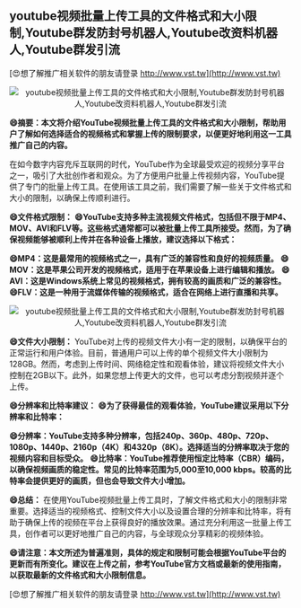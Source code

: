 ## **youtube视频批量上传工具的文件格式和大小限制,Youtube群发防封号机器人,Youtube改资料机器人,Youtube群发引流**

[😍想了解推广相关软件的朋友请登录 http://www.vst.tw](http://www.vst.tw)

 <center><img src="https://vst.tw/MP4/tuiguang/png/4.png" alt="youtube视频批量上传工具的文件格式和大小限制,Youtube群发防封号机器人,Youtube改资料机器人,Youtube群发引流"></center>

**😄摘要：本文将介绍YouTube视频批量上传工具的文件格式和大小限制，帮助用户了解如何选择适合的视频格式和掌握上传的限制要求，以便更好地利用这一工具推广自己的内容。**

在如今数字内容充斥互联网的时代，YouTube作为全球最受欢迎的视频分享平台之一，吸引了大批创作者和观众。为了方便用户批量上传视频内容，YouTube提供了专门的批量上传工具。在使用该工具之前，我们需要了解一些关于文件格式和大小的限制，以确保上传顺利进行。

**😄文件格式限制：**
**😄YouTube支持多种主流视频文件格式，包括但不限于MP4、MOV、AVI和FLV等。这些格式通常都可以被批量上传工具所接受。然而，为了确保视频能够被顺利上传并在各种设备上播放，建议选择以下格式：**

**😄MP4：这是最常用的视频格式之一，具有广泛的兼容性和良好的视频质量。**
**😄MOV：这是苹果公司开发的视频格式，适用于在苹果设备上进行编辑和播放。**
**😄AVI：这是Windows系统上常见的视频格式，拥有较高的画质和广泛的兼容性。**
**😄FLV：这是一种用于流媒体传输的视频格式，适合在网络上进行直播和共享。**

 <center><img src="https://vst.tw/MP4/tuiguang/png/1.png" alt="youtube视频批量上传工具的文件格式和大小限制,Youtube群发防封号机器人,Youtube改资料机器人,Youtube群发引流"></center>

**😄文件大小限制：**
YouTube对上传的视频文件大小有一定的限制，以确保平台的正常运行和用户体验。目前，普通用户可以上传的单个视频文件大小限制为128GB。然而，考虑到上传时间、网络稳定性和观看体验，建议将视频文件大小控制在2GB以下。此外，如果您想上传更大的文件，也可以考虑分割视频并逐个上传。

**😄分辨率和比特率建议：**
**😄为了获得最佳的观看体验，YouTube建议采用以下分辨率和比特率：**

**😄分辨率：YouTube支持多种分辨率，包括240p、360p、480p、720p、1080p、1440p、2160p（4K）和4320p（8K）。选择适当的分辨率取决于您的视频内容和目标受众。**
**😄比特率：YouTube推荐使用恒定比特率（CBR）编码，以确保视频画质的稳定性。常见的比特率范围为5,000至10,000 kbps。较高的比特率会提供更好的画质，但也会导致文件大小增加。**

**😄总结：**
在使用YouTube视频批量上传工具时，了解文件格式和大小的限制非常重要。选择适当的视频格式、控制文件大小以及设置合理的分辨率和比特率，将有助于确保上传的视频在平台上获得良好的播放效果。通过充分利用这一批量上传工具，创作者可以更好地推广自己的内容，与全球观众分享精彩的视频体验。

**😄请注意：本文所述为普遍准则，具体的规定和限制可能会根据YouTube平台的更新而有所变化。建议在上传之前，参考YouTube官方文档或最新的使用指南，以获取最新的文件格式和大小限制信息。**

[😍想了解推广相关软件的朋友请登录 http://www.vst.tw](http://www.vst.tw)



